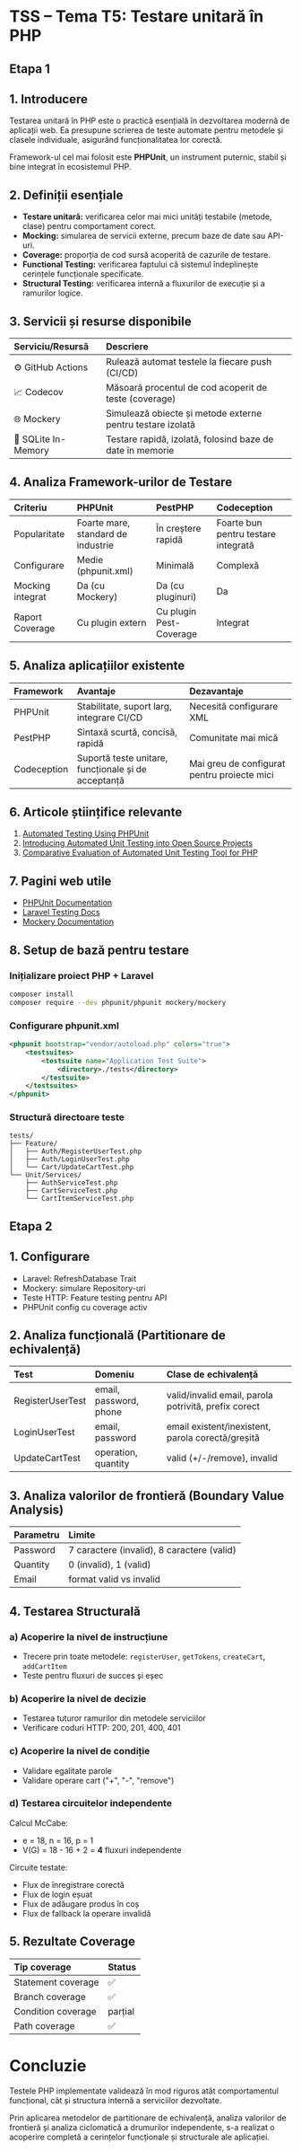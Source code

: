 # TSS – Tema T5: Testare unitară în PHP
## Etapa 1 

## 1. Introducere

Testarea unitară în PHP este o practică esențială în dezvoltarea modernă de aplicații web. Ea presupune scrierea de teste automate pentru metodele și clasele individuale, asigurând funcționalitatea lor corectă.

Framework-ul cel mai folosit este **PHPUnit**, un instrument puternic, stabil și bine integrat în ecosistemul PHP.


## 2. Definiții esențiale

- **Testare unitară:** verificarea celor mai mici unități testabile (metode, clase) pentru comportament corect.
- **Mocking:** simularea de servicii externe, precum baze de date sau API-uri.
- **Coverage:** proporția de cod sursă acoperită de cazurile de testare.
- **Functional Testing:** verificarea faptului că sistemul îndeplinește cerințele funcționale specificate.
- **Structural Testing:** verificarea internă a fluxurilor de execuție și a ramurilor logice.


## 3. Servicii și resurse disponibile

| Serviciu/Resursă | Descriere |
| :--- | :--- |
| ⚙️ GitHub Actions | Rulează automat testele la fiecare push (CI/CD) |
| 📈 Codecov | Măsoară procentul de cod acoperit de teste (coverage) |
| 🌐 Mockery | Simulează obiecte și metode externe pentru testare izolată |
| 💾 SQLite In-Memory | Testare rapidă, izolată, folosind baze de date în memorie |


## 4. Analiza Framework-urilor de Testare

| Criteriu | PHPUnit | PestPHP | Codeception |
| :--- | :--- | :--- | :--- |
| Popularitate | Foarte mare, standard de industrie | În creștere rapidă | Foarte bun pentru testare integrată |
| Configurare | Medie (phpunit.xml) | Minimală | Complexă |
| Mocking integrat | Da (cu Mockery) | Da (cu pluginuri) | Da |
| Raport Coverage | Cu plugin extern | Cu plugin Pest-Coverage | Integrat |


## 5. Analiza aplicațiilor existente

| Framework | Avantaje | Dezavantaje |
| :--- | :--- | :--- |
| PHPUnit | Stabilitate, suport larg, integrare CI/CD | Necesită configurare XML |
| PestPHP | Sintaxă scurtă, concisă, rapidă | Comunitate mai mică |
| Codeception | Suportă teste unitare, funcționale și de acceptanță | Mai greu de configurat pentru proiecte mici |


## 6. Articole științifice relevante


1. [Automated Testing Using PHPUnit](https://www.phparch.com/2023/03/automated-testing-using-phpunit/)
2. [Introducing Automated Unit Testing into Open Source Projects](https://link.springer.com/content/pdf/10.1007/978-3-642-13244-5_32)
3. [Comparative Evaluation of Automated Unit Testing Tool for PHP](https://www.researchgate.net/publication/313208886)


## 7. Pagini web utile

- [PHPUnit Documentation](https://phpunit.de/documentation.html)
- [Laravel Testing Docs](https://laravel.com/docs/testing)
- [Mockery Documentation](https://docs.mockery.io/en/latest/)


## 8. Setup de bază pentru testare

### Inițializare proiect PHP + Laravel

```bash
composer install
composer require --dev phpunit/phpunit mockery/mockery
```

### Configurare phpunit.xml

```xml
<phpunit bootstrap="vendor/autoload.php" colors="true">
    <testsuites>
        <testsuite name="Application Test Suite">
            <directory>./tests</directory>
        </testsuite>
    </testsuites>
</phpunit>
```

### Structură directoare teste
```
tests/
├── Feature/
│   ├── Auth/RegisterUserTest.php
│   ├── Auth/LoginUserTest.php
│   └── Cart/UpdateCartTest.php
└── Unit/Services/
    ├── AuthServiceTest.php
    ├── CartServiceTest.php
    └── CartItemServiceTest.php
```

## Etapa 2 

## 1. Configurare

- Laravel: RefreshDatabase Trait
- Mockery: simulare Repository-uri
- Teste HTTP: Feature testing pentru API
- PHPUnit config cu coverage activ


## 2. Analiza funcțională (Partitionare de echivalență)

| Test | Domeniu | Clase de echivalență |
| :--- | :--- | :--- |
| RegisterUserTest | email, password, phone | valid/invalid email, parola potrivită, prefix corect |
| LoginUserTest | email, password | email existent/inexistent, parola corectă/greșită |
| UpdateCartTest | operation, quantity | valid (+/-/remove), invalid |

## 3. Analiza valorilor de frontieră (Boundary Value Analysis)

| Parametru | Limite |
| :--- | :--- |
| Password | 7 caractere (invalid), 8 caractere (valid) |
| Quantity | 0 (invalid), 1 (valid) |
| Email | format valid vs invalid |

## 4. Testarea Structurală

### a) Acoperire la nivel de instrucțiune
- Trecere prin toate metodele: `registerUser`, `getTokens`, `createCart`, `addCartItem`
- Teste pentru fluxuri de succes și eșec

### b) Acoperire la nivel de decizie
- Testarea tuturor ramurilor din metodele serviciilor
- Verificare coduri HTTP: 200, 201, 400, 401

### c) Acoperire la nivel de condiție
- Validare egalitate parole
- Validare operare cart ("+", "-", "remove")

### d) Testarea circuitelor independente

Calcul McCabe:
- e = 18, n = 16, p = 1
- V(G) = 18 - 16 + 2 = **4** fluxuri independente

Circuite testate:
- Flux de înregistrare corectă
- Flux de login eșuat
- Flux de adăugare produs în coș
- Flux de fallback la operare invalidă


## 5. Rezultate Coverage

| Tip coverage | Status |
| :--- | :--- |
| Statement coverage | ✅ |
| Branch coverage | ✅ |
| Condition coverage | parțial |
| Path coverage | ✅ |


# Concluzie

Testele PHP implementate validează în mod riguros atât comportamentul funcțional, cât și structura internă a serviciilor dezvoltate.

Prin aplicarea metodelor de partitionare de echivalență, analiza valorilor de frontieră și analiza ciclomatică a drumurilor independente, s-a realizat o acoperire completă a cerințelor funcționale și structurale ale aplicației.
